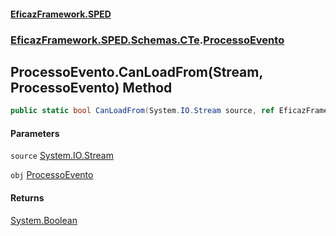 #### [EficazFramework.SPED](EficazFrameworkSPED.md 'EficazFramework SPED')
### [EficazFramework.SPED.Schemas.CTe](EficazFramework.SPED.Schemas.CTe.md 'EficazFramework.SPED.Schemas.CTe').[ProcessoEvento](EficazFramework.SPED.Schemas.CTe/ProcessoEvento.md 'EficazFramework.SPED.Schemas.CTe.ProcessoEvento')

## ProcessoEvento.CanLoadFrom(Stream, ProcessoEvento) Method

```csharp
public static bool CanLoadFrom(System.IO.Stream source, ref EficazFramework.SPED.Schemas.CTe.ProcessoEvento obj);
```
#### Parameters

<a name='EficazFramework.SPED.Schemas.CTe.ProcessoEvento.CanLoadFrom(System.IO.Stream,EficazFramework.SPED.Schemas.CTe.ProcessoEvento).source'></a>

`source` [System.IO.Stream](https://docs.microsoft.com/en-us/dotnet/api/System.IO.Stream 'System.IO.Stream')

<a name='EficazFramework.SPED.Schemas.CTe.ProcessoEvento.CanLoadFrom(System.IO.Stream,EficazFramework.SPED.Schemas.CTe.ProcessoEvento).obj'></a>

`obj` [ProcessoEvento](EficazFramework.SPED.Schemas.CTe/ProcessoEvento.md 'EficazFramework.SPED.Schemas.CTe.ProcessoEvento')

#### Returns
[System.Boolean](https://docs.microsoft.com/en-us/dotnet/api/System.Boolean 'System.Boolean')